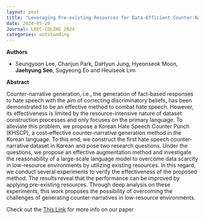 ```yaml
---
layout: post
title: "Leveraging Pre-existing Resources for Data-Efficient Counter-Narrative Generation in Korean (LREC-COLING 2024)"
date: 2024-05-20
Journal: LREC-COLING 2024
categories: outstanding
---
```


**Authors**
- Seungyoon Lee, Chanjun Park, DaHyun Jung, Hyeonseok Moon, **Jaehyung Seo**, Sugyeong Eo and Heuiseok Lim

**Abstract**

Counter-narrative generation, i.e., the generation of fact-based responses to hate speech with the aim of correcting
discriminatory beliefs, has been demonstrated to be an effective method to combat hate speech. However, its
effectiveness is limited by the resource-intensive nature of dataset construction processes and only focuses on
the primary language. To alleviate this problem, we propose a Korean Hate Speech Counter Punch (KHSCP), a
cost-effective counter-narrative generation method in the Korean language. To this end, we construct the first hate
speech counter-narrative dataset in Korean and pose two research questions. Under the questions, we propose an
effective augmentation method and investigate the reasonability of a large-scale language model to overcome data
scarcity in low-resource environments by utilizing existing resources. In this regard, we conduct several experiments
to verify the effectiveness of the proposed method. The results reveal that the performance can be improved by
applying pre-existing resources. Through deep analysis on these experiments, this work proposes the possibility of
overcoming the challenges of generating counter-narratives in low-resource environments.

Check out the [This Link][DOI] for more info on our paper

[DOI]: TBD

